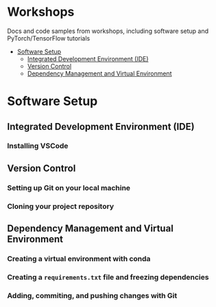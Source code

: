 # Workshops
Docs and code samples from workshops, including software setup and PyTorch/TensorFlow tutorials

- [Software Setup](#software-setup)
  - [Integrated Development Environment (IDE)](#ide)
  - [Version Control](#version-control)
  - [Dependency Management and Virtual Environment](#dependency-venv)

# Software Setup <a name="software-setup"></a>

## Integrated Development Environment (IDE) <a name="ide"></a>

### Installing VSCode

## Version Control <a name="version-control"></a>

### Setting up Git on your local machine

### Cloning your project repository

## Dependency Management and Virtual Environment <a name="dependency-venv"></a>

### Creating a virtual environment with conda

### Creating a `requirements.txt` file and freezing dependencies

### Adding, commiting, and pushing changes with Git
